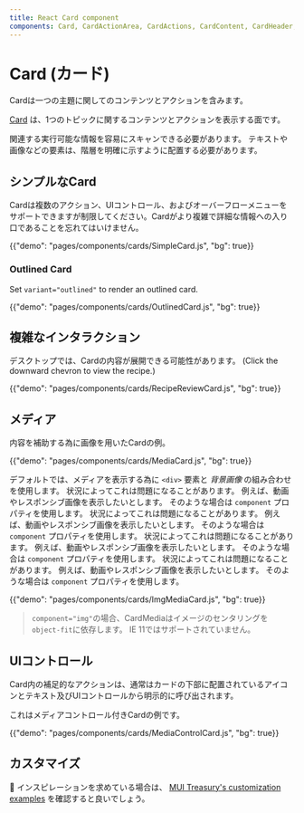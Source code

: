 ```yaml
---
title: React Card component
components: Card, CardActionArea, CardActions, CardContent, CardHeader, CardMedia, Collapse, Paper
---
```


# Card (カード)

<p class="description">Cardは一つの主題に関してのコンテンツとアクションを含みます。</p>

[Card](https://material.io/design/components/cards.html) は、1つのトピックに関するコンテンツとアクションを表示する面です。

関連する実行可能な情報を容易にスキャンできる必要があります。 テキストや画像などの要素は、階層を明確に示すように配置する必要があります。

## シンプルなCard

Cardは複数のアクション、UIコントロール、およびオーバーフローメニューをサポートできますが制限してください。Cardがより複雑で詳細な情報への入り口であることを忘れてはいけません。

{{"demo": "pages/components/cards/SimpleCard.js", "bg": true}}

### Outlined Card

Set `variant="outlined"` to render an outlined card.

{{"demo": "pages/components/cards/OutlinedCard.js", "bg": true}}

## 複雑なインタラクション

デスクトップでは、Cardの内容が展開できる可能性があります。 (Click the downward chevron to view the recipe.)

{{"demo": "pages/components/cards/RecipeReviewCard.js", "bg": true}}

## メディア

内容を補助する為に画像を用いたCardの例。

{{"demo": "pages/components/cards/MediaCard.js", "bg": true}}

デフォルトでは、メディアを表示する為に `<div>` 要素と *背景画像* の組み合わせを使用します。 状況によってこれは問題になることがあります。 例えば、動画やレスポンシブ画像を表示したいとします。 そのような場合は `component` プロパティを使用します。 状況によってこれは問題になることがあります。 例えば、動画やレスポンシブ画像を表示したいとします。 そのような場合は `component` プロパティを使用します。 状況によってこれは問題になることがあります。 例えば、動画やレスポンシブ画像を表示したいとします。 そのような場合は `component` プロパティを使用します。 状況によってこれは問題になることがあります。 例えば、動画やレスポンシブ画像を表示したいとします。 そのような場合は `component` プロパティを使用します。

{{"demo": "pages/components/cards/ImgMediaCard.js", "bg": true}}

> `component="img"`の場合、CardMediaはイメージのセンタリングを`object-fit`に依存します。 IE 11ではサポートされていません。

## UIコントロール

Card内の補足的なアクションは、通常はカードの下部に配置されているアイコンとテキスト及びUIコントロールから明示的に呼び出されます。

これはメディアコントロール付きCardの例です。

{{"demo": "pages/components/cards/MediaControlCard.js", "bg": true}}

## カスタマイズ

🎨 インスピレーションを求めている場合は、 [MUI Treasury's customization examples](https://mui-treasury.com/components/card) を確認すると良いでしょう。
